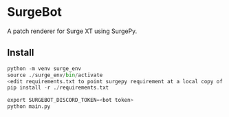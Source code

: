 # SurgeBot

A patch renderer for Surge XT using SurgePy.

## Install

```python
python -m venv surge_env
source ./surge_env/bin/activate
<edit requirements.txt to point surgepy requirement at a local copy of Surge repo>
pip install -r ./requirements.txt

export SURGEBOT_DISCORD_TOKEN=<bot token>
python main.py
```
